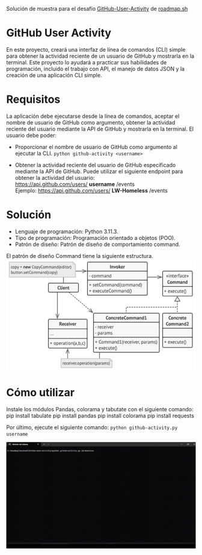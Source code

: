 Solución de muestra para el desafío [GitHub-User-Activity](https://roadmap.sh/projects/github-user-activity) de [roadmap.sh](https://roadmap.sh)

# GitHub User Activity
En este proyecto, creará una interfaz de línea de comandos (CLI) simple para obtener la actividad reciente de un usuario de GitHub y mostrarla en la terminal. Este proyecto lo ayudará a practicar sus habilidades de programación, incluido el trabajo con API, el manejo de datos JSON y la creación de una aplicación CLI simple.

# Requisitos
La aplicación debe ejecutarse desde la línea de comandos, aceptar el nombre de usuario de GitHub como argumento, obtener la actividad reciente del usuario mediante la API de GitHub y mostrarla en la terminal. El usuario debe poder:

- Proporcionar el nombre de usuario de GitHub como argumento al ejecutar la CLI.
`python github-activity <username>`

- Obtener la actividad reciente del usuario de GitHub especificado mediante la API de GitHub. Puede utilizar el siguiente endpoint para obtener la actividad del usuario:  
https://api.github.com/users/ **username** /events  
Ejemplo: https://api.github.com/users/ **LW-Homeless** /events

# Solución
- Lenguaje de programación: Python 3.11.3.
- Tipo de programación: Programación orientado a objetos (POO).
- Patrón de diseño: Patrón de diseño de comportamiento command.

El patrón de diseño Command tiene la siguiente estructura.
![image](https://github.com/LW-Homeless/roadmap/blob/main/backend/task-tracker/structure.png) 

# Cómo utilizar
Instale los módulos Pandas, colorama y tabutate con el siguiente comando:
pip install tabulate
pip install pandas
pip install colorama
pip install requests

Por último, ejecute el siguiente comando:
`python github-activity.py username`

![video](https://github.com/LW-Homeless/roadmap/blob/main/backend/GitHub-User-Activity/video.gif)
